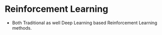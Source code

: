 # Reinforcement Learning

- Both Traditional as well Deep Learning based Reinforcement Learning methods.
